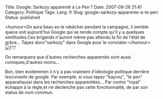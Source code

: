 Title: Google: Sarkozy apparenté à Le Pen ?
Date: 2007-09-26 21:41
Category: Politique
Tags:
Lang: fr
Slug: google-sarkozy-apparente-a-le-pen
Status: published

&lt;humour&gt;On aura beau eu le rabâcher pendant la campagne, il semble quece soit aujourd'hui Google qui se rende compte qu'il y a quelques similitudes.Ces brigands n'auront même pas attendu la fin de l'état de grâce... Tapez donc"sarkozy" dans Google pour le constater:&lt;/humour&gt;
![\\"\\"](/public/vrac/sarko-le-pen.png)

On remarquera que d'autres recherches apparentés sont aussi comiques,d'autres moins...

Bon, bien évidemmen il n'y a pas vraiment d'idéologie politique derrière lesconseils de google. Par exemple, si vous tapez "bayrou", "le pen" apparaitaussi dans les recherches apparentées... Par contre "royal" échappe à la règle,et ne déclenche pas cette fonctionnalité, de par son status de nom commun.

